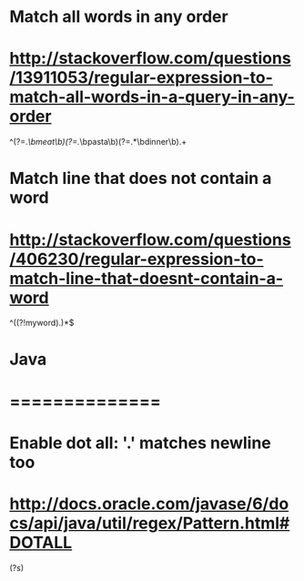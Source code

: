 # Match all words in any order
# http://stackoverflow.com/questions/13911053/regular-expression-to-match-all-words-in-a-query-in-any-order
^(?=.*\bmeat\b)(?=.*\bpasta\b)(?=.*\bdinner\b).+

# Match line that does not contain a word
# http://stackoverflow.com/questions/406230/regular-expression-to-match-line-that-doesnt-contain-a-word
^((?!myword).)*$

# Java 
# ==============
# Enable dot all: '.' matches newline too
# http://docs.oracle.com/javase/6/docs/api/java/util/regex/Pattern.html#DOTALL
(?s)